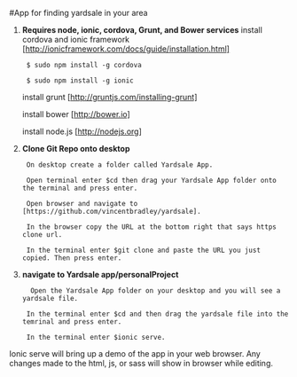 #App for finding yardsale in your area

1. **Requires node, ionic, cordova, Grunt, and Bower services**
      install cordova and ionic framework [http://ionicframework.com/docs/guide/installation.html]
      
        $ sudo npm install -g cordova
        
        $ sudo npm install -g ionic
        
      install grunt [http://gruntjs.com/installing-grunt]

      install bower [http://bower.io]
      
      install node.js [http://nodejs.org]

2. **Clone Git Repo onto desktop**
     
        On desktop create a folder called Yardsale App.
        
        Open terminal enter $cd then drag your Yardsale App folder onto the terminal and press enter.
        
        Open browser and navigate to [https://github.com/vincentbradley/yardsale].
        
        In the browser copy the URL at the bottom right that says https clone url.
        
        In the terminal enter $git clone and paste the URL you just copied. Then press enter.

3. **navigate to Yardsale app/personalProject**
        
         Open the Yardsale App folder on your desktop and you will see a yardsale file.
         
        In the terminal enter $cd and then drag the yardsale file into the temrinal and press enter.
        
        In the terminal enter $ionic serve.

Ionic serve will bring up a demo of the app in your web browser. Any changes made to the html, js, or sass will show in browser while editing.
